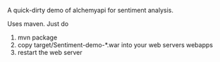 A quick-dirty demo of alchemyapi for sentiment analysis.

Uses maven. Just do 

1) mvn package
2) copy target/Sentiment-demo-*.war into your web servers webapps
3) restart the web server
